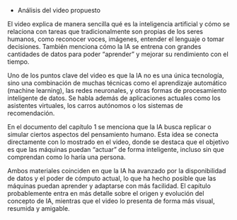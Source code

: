 * Análisis del video propuesto

El video explica de manera sencilla qué es la inteligencia artificial y cómo se relaciona con tareas que tradicionalmente son propias de los seres humanos, como reconocer voces, imágenes, entender el lenguaje o tomar decisiones. También menciona cómo la IA se entrena con grandes cantidades de datos para poder “aprender” y mejorar su rendimiento con el tiempo.

Uno de los puntos clave del video es que la IA no es una única tecnología, sino una combinación de muchas técnicas como el aprendizaje automático (machine learning), las redes neuronales, y otras formas de procesamiento inteligente de datos. Se habla además de aplicaciones actuales como los asistentes virtuales, los carros autónomos o los sistemas de recomendación.

En el documento del capítulo 1 se menciona que la IA busca replicar o simular ciertos aspectos del pensamiento humano. Esta idea se conecta directamente con lo mostrado en el video, donde se destaca que el objetivo es que las máquinas puedan “actuar” de forma inteligente, incluso sin que comprendan como lo haría una persona.

Ambos materiales coinciden en que la IA ha avanzado por la disponibilidad de datos y el poder de cómputo actual, lo que ha hecho posible que las máquinas puedan aprender y adaptarse con más facilidad. El capítulo probablemente entra en más detalle sobre el origen y evolución del concepto de IA, mientras que el video lo presenta de forma más visual, resumida y amigable.
